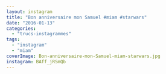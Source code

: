 ```yaml
---
layout: instagram
title: "Bon anniversaire mon Samuel #miam #starwars"
date: "2016-01-13"
categories: 
  - "trucs-instagrammes"
tags: 
  - "instagram"
  - "miam"
coverImage: Bon-anniversaire-mon-Samuel-miam-starwars.jpg
instagram: BAff_jRSmQb
---
```

